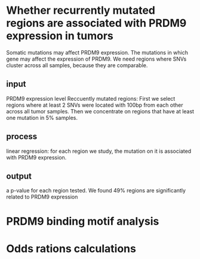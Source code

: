 # Whether recurrently mutated regions are associated with PRDM9 expression in tumors
Somatic mutations may affect PRDM9 expression. The mutations in which gene may affect the expression of PRDM9. We need regions where SNVs cluster across all samples, because they are comparable.
## input
PRDM9 expression level
Reccuently mutated regions: First we select regions where at least 2 SNVs were located with 100bp from each other across all tumor samples. Then we concentrate on regions that have at least one mutation in 5% samples.
## process
linear regression: for each region we study, the mutation on it is associated with PRDM9 expression.
## output
a p-value for each region tested. We found 49% regions are significantly related to PRDM9 expression
# PRDM9 binding motif analysis
# Odds rations calculations

<!--stackedit_data:
eyJoaXN0b3J5IjpbMTA5MDYzMDA2NywtNTQwOTA2NzUyLC0yMT
QzNzY5ODksLTExMzEyMzg1MjUsMjEyMTg3MTAyMyw4OTcwMTk1
NTYsLTE0NDEzNzgxMDNdfQ==
-->